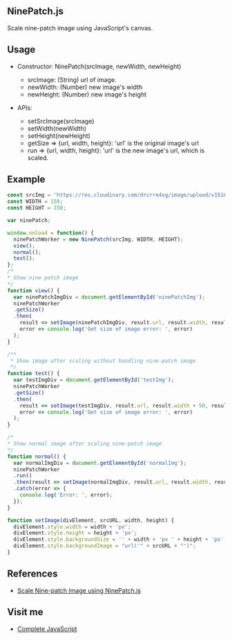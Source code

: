 ## NinePatch.js
Scale nine-patch image using JavaScript's canvas.

## Usage
  * Constructor: NinePatch(srcImage, newWidth, newHeight)
    + srcImage: (String) url of image.
    + newWidth: (Number) new image's width
    + newHeight: (Number) new image's height
    
  * APIs:
    + setSrcImage(srcImage)
    + setWidth(newWidth)
    + setHeight(newHeight)
    + getSize => {url, width, height}: 'url' is the original image's url
    + run => {url, width, height}: 'url' is the new image's url, which is scaled.

## Example

```js
const srcImg = 'https://res.cloudinary.com/drcrre4xg/image/upload/v1516665655/test_normal.9_gjksbl.png';
const WIDTH = 150;
const HEIGHT = 150;

var ninePatch;

window.onload = function() {
  ninePatchWorker = new NinePatch(srcImg, WIDTH, HEIGHT);
  view();
  normal();
  test();
};
/*
* Show nine patch image 
*/
function view() {
  var ninePatchImgDiv = document.getElementById('ninePatchImg');
  ninePatchWorker
  .getSize()
  .then(
    result => setImage(ninePatchImgDiv, result.url, result.width, result.height), 
    error => console.log('Get size of image error: ', error)
  );
}

/**
 * Show image after scaling without handling nine-patch image
 */
function test() {
  var testImgDiv = document.getElementById('testImg');
  ninePatchWorker
  .getSize()
  .then(
    result => setImage(testImgDiv, result.url, result.width + 50, result.height + 100), 
    error => console.log('Get size of image error: ', error)
  );
}

/*
* Show normal image after scaling nine-patch image
*/
function normal() {
  var normalImgDiv = document.getElementById('normalImg');
  ninePatchWorker
  .run()
  .then(result => setImage(normalImgDiv, result.url, result.width, result.height))
  .catch(error => {
    console.log('Error: ', error);
  });
}

function setImage(divElement, srcURL, width, height) {
  divElement.style.width = width + 'px';
  divElement.style.height = height + 'px';
  divElement.style.backgroundSize = '' + width + 'px ' + height + 'px'; 
  divElement.style.backgroundImage = "url('" + srcURL + "')";
}
```
## References

  * [Scale Nine-patch Image using NinePatch.js](https://codepen.io/completejavascript/pen/opOvaP)
  
## Visit me

  * [Complete JavaScript](https://completejavascript.com)
  
  
